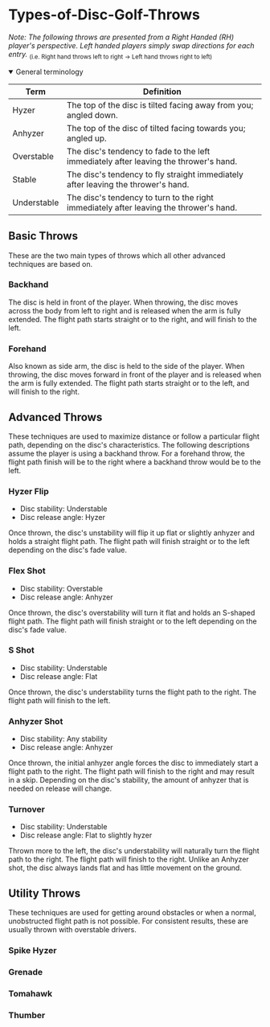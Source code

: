 # Types-of-Disc-Golf-Throws
*Note: The following throws are presented from a Right Handed (RH) player's perspective. Left handed players simply swap directions for each entry.*
<sub> (i.e. Right hand throws left to right -> Left hand throws right to left) </sub>
<details open> 
  <summary> General terminology</summary>
  
  | Term | Definition |
  |------|------------|
  | Hyzer | The top of the disc is tilted facing away from you; angled down. |
  | Anhyzer | The top of the disc of tilted facing towards you; angled up. |
  | Overstable | The disc's tendency to fade to the left immediately after leaving the thrower's hand.  |
  | Stable | The disc's tendency to fly straight immediately after leaving the thrower's hand. |
  | Understable | The disc's tendency to turn to the right immediately after leaving the thrower's hand. |
</details> 

## Basic Throws 
These are the two main types of throws which all other advanced techniques are based on. 
### Backhand 
The disc is held in front of the player. When throwing, the disc moves across the body from left to right and is released when the arm is fully extended. The flight path starts straight or to the right, and will finish to the left.
### Forehand 
Also known as side arm, the disc is held to the side of the player. When throwing, the disc moves forward in front of the player and is released when the arm is fully extended. The flight path starts straight or to the left, and will finish to the right.
  
## Advanced Throws
These techniques are used to maximize distance or follow a particular flight path, depending on the disc's characteristics. The following descriptions assume the player is using a backhand throw. For a forehand throw, the flight path finish will be to the right where a backhand throw would be to the left. 
### Hyzer Flip
- Disc stability: Understable
- Disc release angle: Hyzer

Once thrown, the disc's unstability will flip it up flat or slightly anhyzer and holds a straight flight path. The flight path will finish straight or to the left depending on the disc's fade value.
### Flex Shot
- Disc stability: Overstable
- Disc release angle: Anhyzer

Once thrown, the disc's overstability will turn it flat and holds an S-shaped flight path. The flight path will finish straight or to the left depending on the disc's fade value. 
### S Shot
- Disc stability: Understable
- Disc release angle: Flat

Once thrown, the disc's understability turns the flight path to the right. The flight path will finish to the left.
### Anhyzer Shot
- Disc stability: Any stability
- Disc release angle: Anhyzer

Once thrown, the initial anhyzer angle forces the disc to immediately start a flight path to the right. The flight path will finish to the right and may result in a skip. Depending on the disc's stability, the amount of anhyzer that is needed on release will change. 
### Turnover
- Disc stability: Understable
- Disc release angle: Flat to slightly hyzer

Thrown more to the left, the disc's understability will naturally turn the flight path to the right. The flight path will finish to the right. Unlike an Anhyzer shot, the disc always lands flat and has little movement on the ground.

## Utility Throws
These techniques are used for getting around obstacles or when a normal, unobstructed flight path is not possible. For consistent results, these are usually thrown with overstable drivers. 
### Spike Hyzer
### Grenade
### Tomahawk
### Thumber
